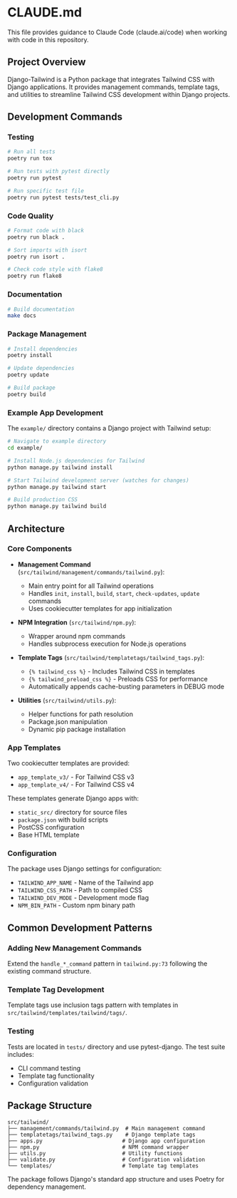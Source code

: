 # CLAUDE.md

This file provides guidance to Claude Code (claude.ai/code) when working with code in this repository.

## Project Overview

Django-Tailwind is a Python package that integrates Tailwind CSS with Django applications. It provides management commands, template tags, and utilities to streamline Tailwind CSS development within Django projects.

## Development Commands

### Testing
```bash
# Run all tests
poetry run tox

# Run tests with pytest directly
poetry run pytest

# Run specific test file
poetry run pytest tests/test_cli.py
```

### Code Quality
```bash
# Format code with black
poetry run black .

# Sort imports with isort
poetry run isort .

# Check code style with flake8
poetry run flake8
```

### Documentation
```bash
# Build documentation
make docs
```

### Package Management
```bash
# Install dependencies
poetry install

# Update dependencies
poetry update

# Build package
poetry build
```

### Example App Development
The `example/` directory contains a Django project with Tailwind setup:

```bash
# Navigate to example directory
cd example/

# Install Node.js dependencies for Tailwind
python manage.py tailwind install

# Start Tailwind development server (watches for changes)
python manage.py tailwind start

# Build production CSS
python manage.py tailwind build
```

## Architecture

### Core Components

- **Management Command** (`src/tailwind/management/commands/tailwind.py`):
  - Main entry point for all Tailwind operations
  - Handles `init`, `install`, `build`, `start`, `check-updates`, `update` commands
  - Uses cookiecutter templates for app initialization

- **NPM Integration** (`src/tailwind/npm.py`):
  - Wrapper around npm commands
  - Handles subprocess execution for Node.js operations

- **Template Tags** (`src/tailwind/templatetags/tailwind_tags.py`):
  - `{% tailwind_css %}` - Includes Tailwind CSS in templates
  - `{% tailwind_preload_css %}` - Preloads CSS for performance
  - Automatically appends cache-busting parameters in DEBUG mode

- **Utilities** (`src/tailwind/utils.py`):
  - Helper functions for path resolution
  - Package.json manipulation
  - Dynamic pip package installation

### App Templates

Two cookiecutter templates are provided:
- `app_template_v3/` - For Tailwind CSS v3
- `app_template_v4/` - For Tailwind CSS v4

These templates generate Django apps with:
- `static_src/` directory for source files
- `package.json` with build scripts
- PostCSS configuration
- Base HTML template

### Configuration

The package uses Django settings for configuration:
- `TAILWIND_APP_NAME` - Name of the Tailwind app
- `TAILWIND_CSS_PATH` - Path to compiled CSS
- `TAILWIND_DEV_MODE` - Development mode flag
- `NPM_BIN_PATH` - Custom npm binary path

## Common Development Patterns

### Adding New Management Commands
Extend the `handle_*_command` pattern in `tailwind.py:73` following the existing command structure.

### Template Tag Development
Template tags use inclusion tags pattern with templates in `src/tailwind/templates/tailwind/tags/`.

### Testing
Tests are located in `tests/` directory and use pytest-django. The test suite includes:
- CLI command testing
- Template tag functionality
- Configuration validation

## Package Structure

```
src/tailwind/
├── management/commands/tailwind.py  # Main management command
├── templatetags/tailwind_tags.py    # Django template tags
├── apps.py                         # Django app configuration
├── npm.py                          # NPM command wrapper
├── utils.py                        # Utility functions
├── validate.py                     # Configuration validation
└── templates/                      # Template tag templates
```

The package follows Django's standard app structure and uses Poetry for dependency management.

